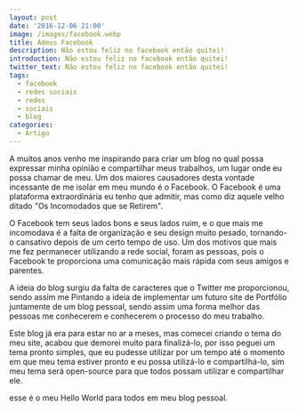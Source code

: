 ```yaml
---
layout: post
date: '2016-12-06 21:00'
image: /images/facebook.webp
title: Adeus Facebook
description: Não estou feliz no facebook então quitei!
introduction: Não estou feliz no facebook então quitei!
twitter_text: Não estou feliz no facebook então quitei!
tags:
  - facebook
  - redes sociais
  - redes
  - sociais
  - blog
categories:
  - Artigo
---
```

A muitos anos venho me inspirando para criar um blog no qual possa expressar minha opinião e compartilhar meus trabalhos, um lugar onde eu possa chamar de meu. Um dos maiores causadores desta vontade incessante de me isolar em meu mundo é o Facebook. O Facebook é uma plataforma extraordinária eu tenho que admitir, mas como diz aquele velho ditado "Os Incomodados que se Retirem".

O Facebook tem seus lados bons e seus lados ruim, e o que mais me incomodava é a falta de organização e seu design muito pesado, tornando-o cansativo depois de um certo tempo de uso. Um dos motivos que mais me fez permanecer utilizando a rede social, foram as pessoas, pois o Facebook te proporciona uma comunicação mais rápida com seus amigos e parentes.

A ideia do blog surgiu da falta de caracteres que o Twitter me proporcionou, sendo assim me Pintando a ideia de implementar um futuro site de Portfólio juntamente de um blog pessoal, sendo assim uma forma melhor das pessoas me conhecerem e conhecerem o processo do meu trabalho.

Este blog já era para estar no ar a meses, mas comecei criando o tema do meu site, acabou que demorei muito para finalizá-lo, por isso peguei um tema pronto simples, que eu pudesse utilizar por um tempo até o momento em que meu tema estiver pronto e eu possa utilizá-lo e compartilhá-lo, sim meu tema será open-source para que todos possam utilizar e compartilhar ele.

esse é o meu Hello World para todos em meu blog pessoal.

